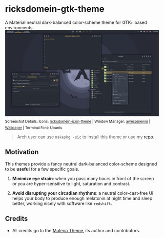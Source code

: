 # ricksdomein-gtk-theme

A Material neutral dark-balanced color-scheme theme for GTK+ based environments.
![Screenshot](screenshot.png)
<sub>Screenshot Details: Icons: [ricksdomein-icon-theme](https://github.com/ricksdomein/ricksdomein-icon-theme) | Window Manager: [awesomewm](https://github.com/ricksdomein/awesomewm) | [Wallpaper](https://draculatheme.com/wallpaper) | Terminal Font: Ubuntu</sub>

> Arch user can use `makepkg -sic` to install this theme or use my [repo](https://github.com/ricksdomein/ricksdomein-arch-repo).


## Motivation

This themes provide a fancy neutral dark-balanced color-scheme designed to be __useful__ for a few specific goals.

1. __Minimize eye strain__: when you pass many hours in front of the screen or you are hyper-sensitive to light, saturation and contrast.

2. __Avoid disrupting your circadian rhythms__: a neutral color-cast-free UI helps your body to produce enough melatonin at night time and sleep better, working nicely with software like `redshift`.


## Credits

- All credits go to the [Materia Theme](https://github.com/nana-4/materia-theme), its author and contributors.
